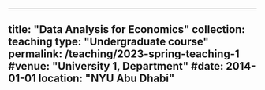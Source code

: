 
---
title: "Data Analysis for Economics"
collection: teaching
type: "Undergraduate course"
permalink: /teaching/2023-spring-teaching-1
#venue: "University 1, Department"
#date: 2014-01-01
location: "NYU Abu Dhabi"
---
<!---
---
title: "Empirical Economics"
collection: teaching
type: "Masters course"
permalink: /teaching/2023-spring-teaching-2
#venue: "University 1, Department"
#date: 2014-01-01
location: "NYU Abu Dhabi"
---




This is a description of a teaching experience. You can use markdown like any other post.

Heading 1
======

Heading 2
======

Heading 3
======
-->
